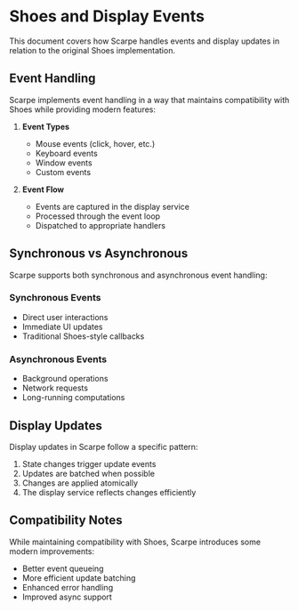 # Shoes and Display Events

This document covers how Scarpe handles events and display updates in relation to the original Shoes implementation.

## Event Handling

Scarpe implements event handling in a way that maintains compatibility with Shoes while providing modern features:

1. **Event Types**
   - Mouse events (click, hover, etc.)
   - Keyboard events
   - Window events
   - Custom events

2. **Event Flow**
   - Events are captured in the display service
   - Processed through the event loop
   - Dispatched to appropriate handlers

## Synchronous vs Asynchronous

Scarpe supports both synchronous and asynchronous event handling:

### Synchronous Events
- Direct user interactions
- Immediate UI updates
- Traditional Shoes-style callbacks

### Asynchronous Events
- Background operations
- Network requests
- Long-running computations

## Display Updates

Display updates in Scarpe follow a specific pattern:

1. State changes trigger update events
2. Updates are batched when possible
3. Changes are applied atomically
4. The display service reflects changes efficiently

## Compatibility Notes

While maintaining compatibility with Shoes, Scarpe introduces some modern improvements:

- Better event queueing
- More efficient update batching
- Enhanced error handling
- Improved async support
